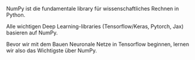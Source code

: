 NumPy ist die fundamentale library für wissenschaftliches Rechnen in Python.

Alle wichtigen Deep Learning-libraries (Tensorflow/Keras, Pytorch, Jax) basieren auf NumPy.

Bevor wir mit dem Bauen Neuronale Netze in Tensorflow beginnen, lernen wir also das Wichtigste über NumPy.
